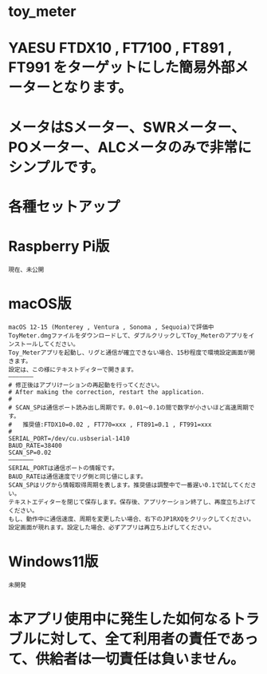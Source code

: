 # toy_meter
# YAESU FTDX10 , FT7100 , FT891 , FT991 をターゲットにした簡易外部メーターとなります。
# メータはSメーター、SWRメーター、POメーター、ALCメータのみで非常にシンプルです。

# 各種セットアップ
# Raspberry Pi版
	現在、未公開

# macOS版
	macOS 12-15 (Monterey , Ventura , Sonoma , Sequoia)で評価中
	ToyMeter.dmgファイルをダウンロードして、ダブルクリックしてToy_Meterのアプリをインストールしてください。
	Toy_Meterアプリを起動し、リグと通信が確立できない場合、15秒程度で環境設定画面が開きます。
	設定は、この様にテキストディターで開きます。
	———————
 	# 修正後はアプリけーションの再起動を行ってください。
	# After making the correction, restart the application.
 	#
	# SCAN_SPは通信ポート読み出し周期です。0.01〜0.1の間で数字が小さいほど高速周期です。
 	# 	推奨値:FTDX10=0.02 , FT770=xxx , FT891=0.1 , FT991=xxx
	#
	SERIAL_PORT=/dev/cu.usbserial-1410
	BAUD_RATE=38400
	SCAN_SP=0.02
	———————
	SERIAL_PORTは通信ポートの情報です。
	BAUD_RATEは通信速度でリグ側と同じ値にします。
	SCAN_SPはリグから情報取得周期を表します。推奨値は調整中で一番遅い0.1で試してください。
	テキストエディターを閉じて保存します。保存後、アプリケーション終了し、再度立ち上げてください。
	もし、動作中に通信速度、周期を変更したい場合、右下のJP1RXQをクリックしてください。
	設定画面が現れます。設定した場合、必ずアプリは再立ち上げしてください。

# Windows11版
	未開発

# 本アプリ使用中に発生した如何なるトラブルに対して、全て利用者の責任であって、供給者は一切責任は負いません。
